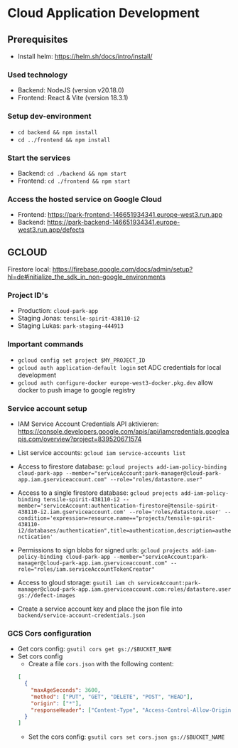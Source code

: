 # Cloud Application Development

## Prerequisites

- Install helm: https://helm.sh/docs/intro/install/

### Used technology

- Backend: NodeJS (version v20.18.0)
- Frontend: React & Vite (version 18.3.1)

### Setup dev-environment

- `cd backend && npm install`
- `cd ../frontend && npm install`

### Start the services

- Backend: `cd ./backend && npm start`
- Frontend: `cd ./frontend && npm start`

### Access the hosted service on Google Cloud

- Frontend: https://park-frontend-146651934341.europe-west3.run.app
- Backend: https://park-backend-146651934341.europe-west3.run.app/defects

## GCLOUD

Firestore local: https://firebase.google.com/docs/admin/setup?hl=de#initialize_the_sdk_in_non-google_environments

### Project ID's

- Production: `cloud-park-app`
- Staging Jonas: `tensile-spirit-438110-i2`
- Staging Lukas: `park-staging-444913`

### Important commands

- `gcloud config set project $MY_PROJECT_ID`
- `gcloud auth application-default login` set ADC credentials for local development
- `gcloud auth configure-docker europe-west3-docker.pkg.dev` allow docker to push image to google registry

### Service account setup

- IAM Service Account Credentials API aktivieren: https://console.developers.google.com/apis/api/iamcredentials.googleapis.com/overview?project=839520671574

- List service accounts: `gcloud iam service-accounts list`
- Access to firestore database: `gcloud projects add-iam-policy-binding cloud-park-app --member="serviceAccount:park-manager@cloud-park-app.iam.gserviceaccount.com" --role="roles/datastore.user"`
- Access to a single firestore database: 
`gcloud projects add-iam-policy-binding tensile-spirit-438110-i2 --member='serviceAccount:authentication-firestore@tensile-spirit-438110-i2.iam.gserviceaccount.com' --role='roles/datastore.user' --condition='expression=resource.name=="projects/tensile-spirit-438110-i2/databases/authentication",title=authentication,description=authenctication'`
- Permissions to sign blobs for signed urls: `gcloud projects add-iam-policy-binding cloud-park-app --member="serviceAccount:park-manager@cloud-park-app.iam.gserviceaccount.com" --role="roles/iam.serviceAccountTokenCreator"`
- Access to gloud storage: `gsutil iam ch serviceAccount:park-manager@cloud-park-app.iam.gserviceaccount.com:roles/datastore.user gs://defect-images`
- Create a service account key and place the json file into `backend/service-account-credentials.json`

### GCS Cors configuration

- Get cors config: `gsutil cors get gs://$BUCKET_NAME`
- Set cors config
  - Create a file `cors.json` with the following content:
  ```json
  [
    {
      "maxAgeSeconds": 3600,
      "method": ["PUT", "GET", "DELETE", "POST", "HEAD"],
      "origin": ["*"],
      "responseHeader": ["Content-Type", "Access-Control-Allow-Origin"]
    }
  ]
  ```
  - Set the cors config: `gsutil cors set cors.json gs://$BUCKET_NAME`